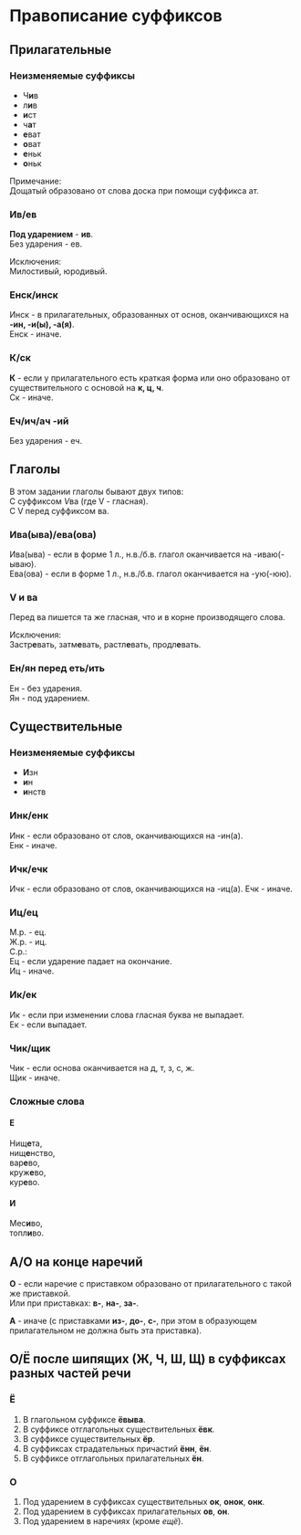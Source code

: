 # Правописание суффиксов

## Прилагательные

### Неизменяемые суффиксы

- Ч**и**в
- л**и**в
- **и**ст
- ч**а**т
- **е**ват
- **о**ват
- **е**ньк
- **о**ньк

Примечание:  
Дощатый образовано от слова доска при помощи суффикса ат.

### Ив/ев

**Под ударением** - **ив**.  
Без ударения - ев.  

Исключения:  
Милостивый, юродивый.  

### Енск/инск

Инск - в прилагательных, образованных от основ, оканчивающихся на **-ин, -и(ы), -а(я)**.  
Енск - иначе.  

### К/ск

**К** - если у прилагательного есть краткая форма или оно образовано от существительного с основой на **к, ц, ч**.  
Ск - иначе.  

### Еч/ич/ач -ий

Без ударения - еч.  

## Глаголы

В этом задании глаголы бывают двух типов:  
С суффиксом *V*ва (где V - гласная).  
С V перед суффиксом ва.  

### Ива(ыва)/ева(ова)

Ива(ыва) - если в форме 1 л., н.в./б.в. глагол оканчивается на -иваю(-ываю).  
Ева(ова) - если в форме 1 л., н.в./б.в. глагол оканчивается на -ую(-юю).  

### V и ва

Перед ва пишется та же гласная, что и в корне производящего слова.

Исключения:  
Застр**е**вать, затм**е**вать, растл**е**вать, продл**е**вать. 

### Eн/ян перед еть/ить

Ен - без ударения.  
Ян - под ударением.  

## Существительные

### Неизменяемые суффиксы

- **И**зн
- **и**н
- **и**нств

### Инк/енк

Инк - если образовано от слов, оканчивающихся на -ин(а).  
Енк - иначе.  

### Ичк/ечк

Ичк - если образовано от слов, оканчивающихся на -иц(а).
Ечк - иначе.

### Иц/ец

М.р. - ец.  
Ж.р. - иц.  
С.р.:  
Ец - если ударение падает на окончание.  
Иц - иначе.

### Ик/ек

Ик - если при изменении слова гласная буква не выпадает.  
Ек - если выпадает.

### Чик/щик

Чик - если основа оканчивается на д, т, з, с, ж.  
Щик - иначе.  

### Сложные слова

#### Е

Нищ**е**та,  
нищ**е**нство,  
вар**е**во,  
круж**е**во,  
кур**е**во.  

#### И

Мес**и**во,  
топл**и**во.

## А/О на конце наречий

**О** - если наречие с приставком образовано от прилагательного с такой же приставкой.  
Или при приставках: **в-**, **на-**, **за-**.  

**А** - иначе (с приставками **из-**, **до-**, **с-**, при этом в образующем прилагательном не должна быть эта приставка).

## О/Ё после шипящих (Ж, Ч, Ш, Щ) в суффиксах разных частей речи

### Ё

1. В глагольном суффиксе **ёвыва**.  
2. В суффиксе отглагольных существительных **ёвк**.  
3. В суффиксе существительных **ёр**.  
4. В суффиксах страдательных причастий **ённ**, **ён**.  
5. В суффиксе отглагольных прилагательных **ён**.

### О

1. Под ударением в суффиксах существительных **ок**, **онок**, **онк**.  
2. Под ударением в суффиксах прилагательных **ов**, **он**.  
3. Под ударением в наречиях (кроме *ещё*).

